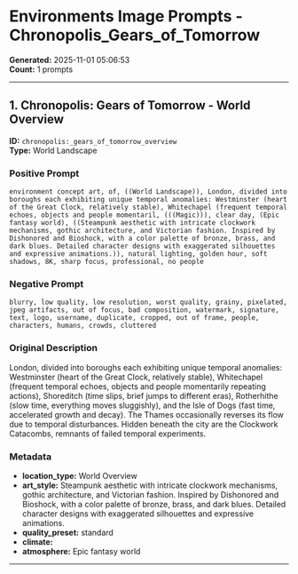 # Environments Image Prompts - Chronopolis_Gears_of_Tomorrow

**Generated:** 2025-11-01 05:06:53  
**Count:** 1 prompts

---

## 1. Chronopolis: Gears of Tomorrow - World Overview

**ID:** `chronopolis:_gears_of_tomorrow_overview`  
**Type:** World Landscape  

### Positive Prompt

```
environment concept art, of, ((World Landscape)), London, divided into boroughs each exhibiting unique temporal anomalies: Westminster (heart of the Great Clock, relatively stable), Whitechapel (frequent temporal echoes, objects and people momentaril, (((Magic))), clear day, (Epic fantasy world), ((Steampunk aesthetic with intricate clockwork mechanisms, gothic architecture, and Victorian fashion. Inspired by Dishonored and Bioshock, with a color palette of bronze, brass, and dark blues. Detailed character designs with exaggerated silhouettes and expressive animations.)), natural lighting, golden hour, soft shadows, 8K, sharp focus, professional, no people
```

### Negative Prompt

```
blurry, low quality, low resolution, worst quality, grainy, pixelated, jpeg artifacts, out of focus, bad composition, watermark, signature, text, logo, username, duplicate, cropped, out of frame, people, characters, humans, crowds, cluttered
```

### Original Description

London, divided into boroughs each exhibiting unique temporal anomalies: Westminster (heart of the Great Clock, relatively stable), Whitechapel (frequent temporal echoes, objects and people momentarily repeating actions), Shoreditch (time slips, brief jumps to different eras), Rotherhithe (slow time, everything moves sluggishly), and the Isle of Dogs (fast time, accelerated growth and decay). The Thames occasionally reverses its flow due to temporal disturbances. Hidden beneath the city are the Clockwork Catacombs, remnants of failed temporal experiments.

### Metadata

- **location_type:** World Overview
- **art_style:** Steampunk aesthetic with intricate clockwork mechanisms, gothic architecture, and Victorian fashion. Inspired by Dishonored and Bioshock, with a color palette of bronze, brass, and dark blues. Detailed character designs with exaggerated silhouettes and expressive animations.
- **quality_preset:** standard
- **climate:** 
- **atmosphere:** Epic fantasy world

---

